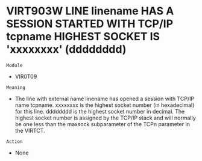 # VIRT903W LINE linename HAS A SESSION STARTED WITH TCP/IP tcpname HIGHEST SOCKET IS 'xxxxxxxx' (dddddddd)

`Module`
- VIR0T09

`Meaning`
- The line with external name linename has opened a session with TCP/IP name tcpname. xxxxxxxx is the highest socket number (in hexadecimal) for this line. dddddddd is the highest socket number in decimal. The highest socket number is assigned by the TCP/IP stack and will normally be one less than the maxsock subparameter of the TCPn parameter in the VIRTCT.

`Action`
- None
